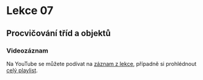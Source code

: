 Lekce 07
========

Procvičování tříd a objektů
---------------------------

### Videozáznam

Na YouTube se můžete podívat na [záznam z lekce](https://www.youtube.com/watch?v=EI0cC88o2i4),
případně si prohlédnout [celý playlist](https://www.youtube.com/playlist?list=PLTCx5oiCrIJ70H8jF9FxPs15e3_m6su80).
